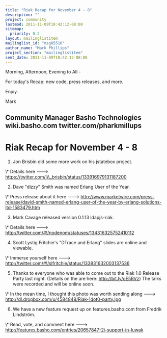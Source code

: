 ```yaml
---
title: "Riak Recap for November 4 - 8"
description: ""
project: community
lastmod: 2011-11-09T10:42:12-08:00
sitemap:
  priority: 0.2
layout: mailinglistitem
mailinglist_id: "msg05510"
author_name: "Mark Phillips"
project_section: "mailinglistitem"
sent_date: 2011-11-09T10:42:12-08:00
---
```



Morning, Afternoon, Evening to All -

For today's Recap: new code, press releases, and more.

Enjoy.

Mark

Community Manager
Basho Technologies
wiki.basho.com
twitter.com/pharkmillups
-----------------------------------

Riak Recap for November 4 - 8
=======================

1) Jon Brisbin did some more work on his jstatebox project.

\\* Details here ---&gt; https://twitter.com/j\\_brisbin/status/133916979131187200

2) Dave "dizzy" Smith was named Erlang User of the Year.

\\* Press release about it here ---&gt;
http://www.marketwire.com/press-release/david-smith-named-erlang-user-of-the-year-by-erlang-solutions-ltd-1583479.htm

3) Mark Cavage released version 0.1.13 ldapjs-riak.

\\* Details here ---&gt; http://twitter.com/#!/nodenpm/statuses/134316325752410112

4) Scott Lystig Fritchie's "DTrace and Erlang" slides are online and viewable.

\\* Immerse yourself here ---&gt;
http://twitter.com/#!/slfritchie/status/133831632003137536

5) Thanks to everyone who was able to come out to the Riak 1.0 Release
Party last night. (Details on the are here: http://bit.ly/oE5RVz) The
talks were recorded and will be online soon.

\\* In the mean time, I thought this photo was worth sending along ---&gt;
http://dl.dropbox.com/u/4584848/Riak-1dot0-party.jpg

6) We have a new feature request up on features.basho.com from Fredrik
Lindström.

\\* Read, vote, and comment here ---&gt;
http://features.basho.com/entries/20657847-2i-support-in-luwak

